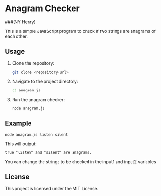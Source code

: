 # Anagram Checker
###(NY Henry)

This is a simple JavaScript program to check if two strings are anagrams of each other.

## Usage

1. Clone the repository:
   ```sh
   git clone <repository-url>
   ```
2. Navigate to the project directory:
   ```sh
   cd anagram.js
   ```
3. Run the anagram checker:
   ```sh
   node anagram.js
   ```

## Example

```sh
node anagram.js listen silent
```

This will output:

```
true "listen" and "silent" are anagrams.
```
You can change the strings to be checked in the input1 and input2 variables 

## License

This project is licensed under the MIT License.
